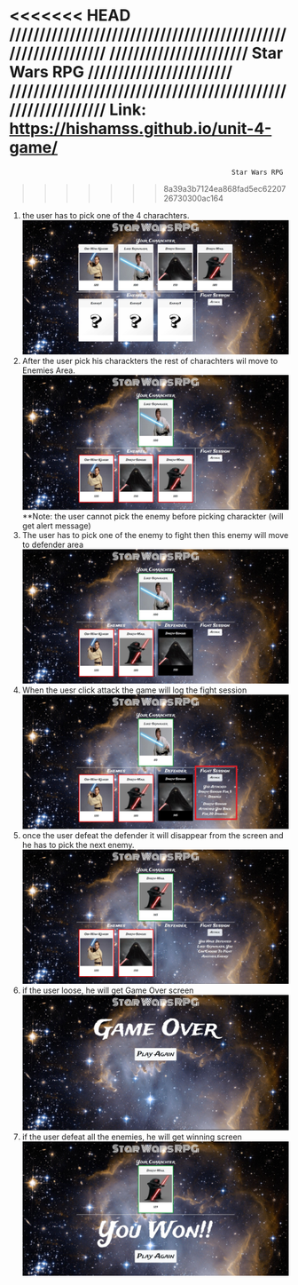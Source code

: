 <<<<<<< HEAD
//////////////////////////////////////////////////////////////
/////////////////////// Star Wars RPG ////////////////////////
//////////////////////////////////////////////////////////////
Link: https://hishamss.github.io/unit-4-game/
=======
                                                            Star Wars RPG
>>>>>>> 8a39a3b7124ea868fad5ec6220726730300ac164

1. the user has to pick one of the 4 charachters.
   ![charachters](assets/images/step1.jpg)
2. After the user pick his charackters the rest of charachters wil move
   to Enemies Area.
   ![Enemies](assets/images/step2.jpg)
   \*\*Note: the user cannot pick the enemy before picking charackter (will get alert message)
3. The user has to pick one of the enemy to fight then this enemy will move
   to defender area
   ![Defender](assets/images/step3.jpg)
4. When the uesr click attack the game will log the fight session
   ![fight session](assets/images/step4.jpg)
5. once the user defeat the defender it will disappear from the screen and he has
   to pick the next enemy.
   ![Defeated](assets/images/step5.jpg)
6. if the user loose, he will get Game Over screen
   ![Game Over](assets/images/step6.jpg)
7. if the user defeat all the enemies, he will get winning screen
   ![Winning](assets/images/step7.jpg)
